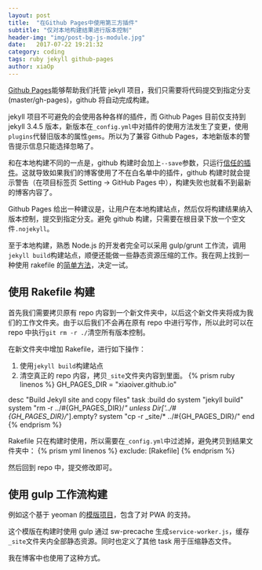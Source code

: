 ```yaml
---
layout: post
title:  "在Github Pages中使用第三方插件"
subtitle: "仅对本地构建结果进行版本控制"
header-img: "img/post-bg-js-module.jpg"
date:   2017-07-22 19:21:32
category: coding
tags: ruby jekyll github-pages
author: xiaOp
---
```


[Github Pages](https://pages.github.com/)能够帮助我们托管 jekyll 项目，我们只需要将代码提交到指定分支(master/gh-pages)，github 将自动完成构建。

jekyll 项目不可避免的会使用各种各样的插件，而 Github Pages 目前仅支持到 jekyll 3.4.5 版本，新版本在`_config.yml`中对插件的使用方法发生了变更，使用`plugins`代替旧版本的属性`gems`。所以为了兼容 Github Pages，本地新版本的警告提示信息只能选择忽略了。

和在本地构建不同的一点是，github 构建时会加上`--save`参数，只运行[信任的插件](https://pages.github.com/versions/)。这就导致如果我们的博客使用了不在白名单中的插件，github 构建时就会提示警告（在项目标签页 Setting -> GitHub Pages 中），构建失败也就看不到最新的博客内容了。

Github Pages 给出一种建议是，让用户在本地构建站点，然后仅将构建结果纳入版本控制，提交到指定分支。避免 github 构建，只需要在根目录下放一个空文件`.nojekyll`。

至于本地构建，熟悉 Node.js 的开发者完全可以采用 gulp/grunt 工作流，调用`jekyll build`构建站点，顺便还能做一些静态资源压缩的工作。我在网上找到一种使用 rakefile 的[简单方法](https://www.sitepoint.com/jekyll-plugins-github/)，决定一试。

## 使用 Rakefile 构建

首先我们需要拷贝原有 repo 内容到一个新文件夹中，以后这个新文件夹将成为我们的工作文件夹。由于以后我们不会再在原有 repo 中进行写作，所以此时可以在 repo 中执行`git rm -r ./`清空所有版本控制。

在新文件夹中增加 Rakefile，进行如下操作：
1. 使用`jekyll build`构建站点
2. 清空真正的 repo 内容，拷贝`_site`文件夹内容到里面。
{% prism ruby linenos %}
GH_PAGES_DIR = "xiaoiver.github.io"

desc "Build Jekyll site and copy files"
task :build do
  system "jekyll build"
  system "rm -r ../#{GH_PAGES_DIR}/*" unless Dir['../#{GH_PAGES_DIR}/*'].empty?
  system "cp -r _site/* ../#{GH_PAGES_DIR}/"
end
{% endprism %}

Rakefile 只在构建时使用，所以需要在`_config.yml`中过滤掉，避免拷贝到结果文件夹中：
{% prism yml linenos %}
exclude: [Rakefile]
{% endprism %}

然后回到 repo 中，提交修改即可。

## 使用 gulp 工作流构建

例如这个基于 yeoman 的[模版项目](https://github.com/nirgn975/generator-jekyll-starter-kit)，包含了对 PWA 的支持。

这个模版在构建时使用 gulp 通过 sw-precache 生成`service-worker.js`，缓存`_site`文件夹内全部静态资源。同时也定义了其他 task 用于压缩静态文件。

我在博客中也使用了这种方式。
